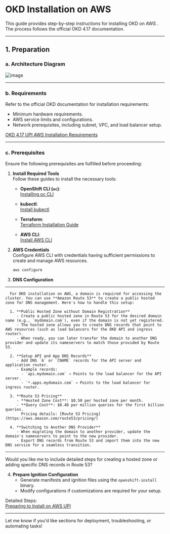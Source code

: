 
# OKD Installation on AWS 

This guide provides step-by-step instructions for installing OKD on AWS . The process follows the official OKD 4.17 documentation.

---

## **1. Preparation**

### **a. Architecture Diagram**
![image](https://github.com/user-attachments/assets/fc97f2ec-c767-4f62-9a0c-7e83455da7d9)


---

### **b. Requirements**
Refer to the official OKD documentation for installation requirements:
- Minimum hardware requirements.
- AWS service limits and configurations.
- Network prerequisites, including subnet, VPC, and load balancer setup.

[OKD 4.17 UPI AWS Installation Requirements](https://docs.okd.io/4.17/installing/installing_aws/upi/upi-aws-installation-reqs.html)

---

### **c. Prerequisites**
Ensure the following prerequisites are fulfilled before proceeding:

1. **Install Required Tools**  
   Follow these guides to install the necessary tools:

   - **OpenShift CLI (`oc`)**:  
     [Installing oc CLI](https://docs.okd.io/4.17/cli_reference/openshift_cli/getting-started-cli.html)  

   - **kubectl**:  
     [Install kubectl](https://kubernetes.io/docs/tasks/tools/install-kubectl/)  

   - **Terraform**:  
     [Terraform Installation Guide](https://developer.hashicorp.com/terraform/tutorials/aws-get-started/install-cli)  

   - **AWS CLI**:  
     [Install AWS CLI](https://docs.aws.amazon.com/cli/latest/userguide/getting-started-install.html)

2. **AWS Credentials**  
   Configure AWS CLI with credentials having sufficient permissions to create and manage AWS resources.  
   ```bash
   aws configure
   ```

3. **DNS Configuration**  

---

      For OKD installation on AWS, a domain is required for accessing the cluster. You can use **Amazon Route 53** to create a public hosted zone for DNS management. Here's how to handle this setup:
      
      1. **Public Hosted Zone without Domain Registration**  
         - Create a public hosted zone in Route 53 for the desired domain name (e.g., `mydomain.com`), even if the domain is not yet registered.  
         - The hosted zone allows you to create DNS records that point to AWS resources (such as load balancers for the OKD API and ingress router).  
         - When ready, you can later transfer the domain to another DNS provider and update its nameservers to match those provided by Route 53.
      
      2. **Setup API and App DNS Records**  
         - Add DNS `A` or `CNAME` records for the API server and application router.
         - Example records:
           - `api.mydomain.com` → Points to the load balancer for the API server.
           - `*.apps.mydomain.com` → Points to the load balancer for ingress router.
      
      3. **Route 53 Pricing**  
         - **Hosted Zone Cost**: $0.50 per hosted zone per month.  
         - **Query Cost**: $0.40 per million queries for the first billion queries.  
           Pricing details: [Route 53 Pricing](https://aws.amazon.com/route53/pricing/)
      
      4. **Switching to Another DNS Provider**  
         - When migrating the domain to another provider, update the domain's nameservers to point to the new provider.
         - Export DNS records from Route 53 and import them into the new DNS service for a seamless transition.

---

Would you like me to include detailed steps for creating a hosted zone or adding specific DNS records in Route 53?

4. **Prepare Ignition Configuration**  
   - Generate manifests and ignition files using the `openshift-install` binary.
   - Modify configurations if customizations are required for your setup.

Detailed Steps:  
[Preparing to Install on AWS UPI](https://docs.okd.io/4.17/installing/installing_aws/upi/upi-aws-preparing-to-install.html)

---

Let me know if you'd like sections for deployment, troubleshooting, or automating tasks!
